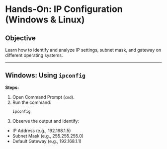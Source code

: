 # Hands-On: IP Configuration (Windows & Linux)

## Objective
Learn how to identify and analyze IP settings, subnet mask, and gateway on different operating systems.

---

## Windows: Using `ipconfig`

**Steps:**
1. Open Command Prompt (`cmd`).
2. Run the command:
   ```cmd
   ipconfig 
3. Observe the output and identify:
- IP Address (e.g., 192.168.1.5)
- Subnet Mask (e.g., 255.255.255.0)
- Default Gateway (e.g., 192.168.1.1)
